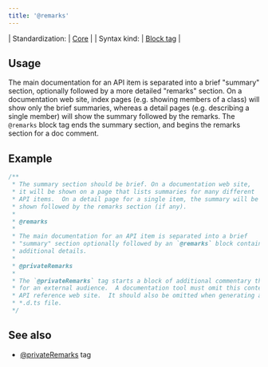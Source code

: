 ```yaml
---
title: '@remarks'
---
```


| Standardization: | [Core](../spec/standardization_groups.md) |
| Syntax kind: | [Block tag](../spec/tag_kinds.md) |

## Usage

The main documentation for an API item is separated into a brief "summary" section,
optionally followed by a more detailed "remarks" section. On a documentation web site,
index pages (e.g. showing members of a class) will show only the brief summaries,
whereas a detail pages (e.g. describing a single member) will show the summary followed
by the remarks. The `@remarks` block tag ends the summary section, and begins the
remarks section for a doc comment.

## Example

```ts
/**
 * The summary section should be brief. On a documentation web site,
 * it will be shown on a page that lists summaries for many different
 * API items.  On a detail page for a single item, the summary will be
 * shown followed by the remarks section (if any).
 *
 * @remarks
 *
 * The main documentation for an API item is separated into a brief
 * "summary" section optionally followed by an `@remarks` block containing
 * additional details.
 *
 * @privateRemarks
 *
 * The `@privateRemarks` tag starts a block of additional commentary that is not meant
 * for an external audience.  A documentation tool must omit this content from an
 * API reference web site.  It should also be omitted when generating a normalized
 * *.d.ts file.
 */
```

## See also

- [@privateRemarks](../tags/privateremarks.md) tag
